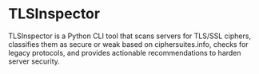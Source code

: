 # TLSInspector
TLSInspector is a Python CLI tool that scans servers for TLS/SSL ciphers, classifies them as secure or weak based on ciphersuites.info, checks for legacy protocols, and provides actionable recommendations to harden server security.
